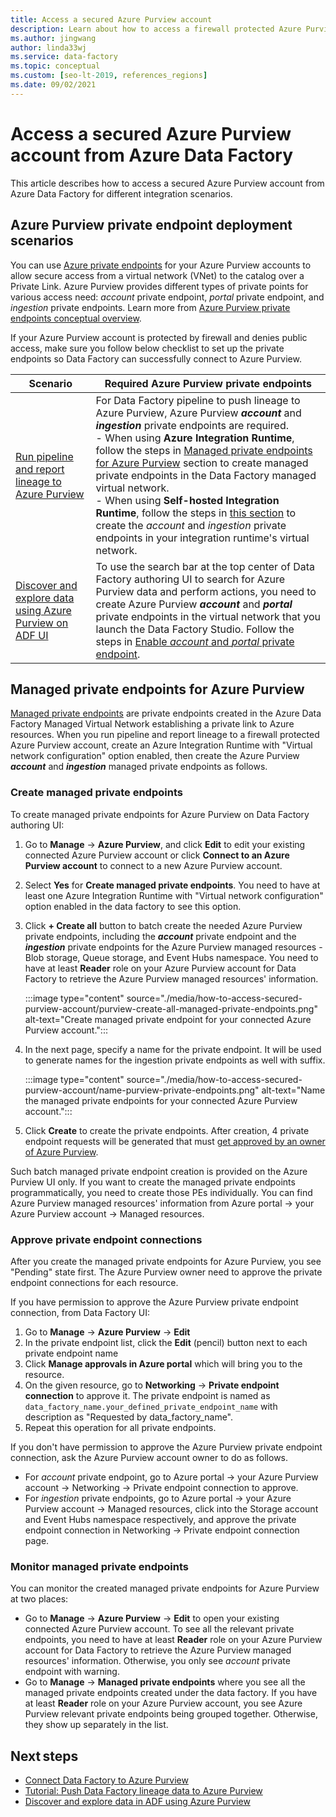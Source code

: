 ```yaml
---
title: Access a secured Azure Purview account
description: Learn about how to access a firewall protected Azure Purview account through private endpoints from Azure Data Factory
ms.author: jingwang
author: linda33wj
ms.service: data-factory
ms.topic: conceptual
ms.custom: [seo-lt-2019, references_regions]
ms.date: 09/02/2021
---
```


# Access a secured Azure Purview account from Azure Data Factory

This article describes how to access a secured Azure Purview account from Azure Data Factory for different integration scenarios.

## Azure Purview private endpoint deployment scenarios

You can use [Azure private endpoints](../private-link/private-endpoint-overview.md) for your Azure Purview accounts to allow secure access from a virtual network (VNet) to the catalog over a Private Link. Azure Purview provides different types of private points for various access need: *account* private endpoint, *portal* private endpoint, and *ingestion* private endpoints. Learn more from [Azure Purview private endpoints conceptual overview](../purview/catalog-private-link.md#conceptual-overview). 

If your Azure Purview account is protected by firewall and denies public access, make sure you follow below checklist to set up the private endpoints so Data Factory can successfully connect to Azure Purview. 

| Scenario                                                     | Required Azure Purview private endpoints                           |
| ------------------------------------------------------------ | ------------------------------------------------------------ |
| [Run pipeline and report lineage to Azure Purview](tutorial-push-lineage-to-purview.md) | For Data Factory pipeline to push lineage to Azure Purview, Azure Purview ***account*** and ***ingestion*** private endpoints are required. <br>- When using **Azure Integration Runtime**, follow the steps in [Managed private endpoints for Azure Purview](#managed-private-endpoints-for-azure-purview) section to create managed private endpoints in the Data Factory managed virtual network.<br>- When using **Self-hosted Integration Runtime**, follow the steps in [this section](../purview/catalog-private-link-end-to-end.md#option-2---enable-account-portal-and-ingestion-private-endpoint-on-existing-azure-purview-accounts) to create the *account* and *ingestion* private endpoints in your integration runtime's virtual network. |
| [Discover and explore data using Azure Purview on ADF UI](how-to-discover-explore-purview-data.md) | To use the search bar at the top center of Data Factory authoring UI to search for Azure Purview data and perform actions, you need to create Azure Purview ***account*** and ***portal*** private endpoints in the virtual network that you launch the Data Factory Studio. Follow the steps in [Enable *account* and *portal* private endpoint](../purview/catalog-private-link-account-portal.md#option-2---enable-account-and-portal-private-endpoint-on-existing-azure-purview-accounts). |

## Managed private endpoints for Azure Purview

[Managed private endpoints](managed-virtual-network-private-endpoint.md#managed-private-endpoints) are private endpoints created in the Azure Data Factory Managed Virtual Network establishing a private link to Azure resources. When you run pipeline and report lineage to a firewall protected Azure Purview account, create an Azure Integration Runtime with "Virtual network configuration" option enabled, then create the Azure Purview ***account*** and ***ingestion*** managed private endpoints as follows.

### Create managed private endpoints

To create managed private endpoints for Azure Purview on Data Factory authoring UI:

1. Go to **Manage** -> **Azure Purview**, and click **Edit** to edit your existing connected Azure Purview account or click **Connect to an Azure Purview account** to connect to a new Azure Purview account.

2. Select **Yes** for **Create managed private endpoints**. You need to have at least one Azure Integration Runtime with "Virtual network configuration" option enabled in the data factory to see this option.

3. Click **+ Create all** button to batch create the needed Azure Purview private endpoints, including the ***account*** private endpoint and the ***ingestion*** private endpoints for the Azure Purview managed resources - Blob storage, Queue storage, and Event Hubs namespace. You need to have at least **Reader** role on your Azure Purview account for Data Factory to retrieve the Azure Purview managed resources' information.

   :::image type="content" source="./media/how-to-access-secured-purview-account/purview-create-all-managed-private-endpoints.png" alt-text="Create managed private endpoint for your connected Azure Purview account.":::

4. In the next page, specify a name for the private endpoint. It will be used to generate names for the ingestion private endpoints as well with suffix.

   :::image type="content" source="./media/how-to-access-secured-purview-account/name-purview-private-endpoints.png" alt-text="Name the managed private endpoints for your connected Azure Purview account.":::

5. Click **Create** to create the private endpoints. After creation, 4 private endpoint requests will be generated that must [get approved by an owner of Azure Purview](#approve-private-endpoint-connections).

Such batch managed private endpoint creation is provided on the Azure Purview UI only. If you want to create the managed private endpoints programmatically, you need to create those PEs individually. You can find Azure Purview managed resources' information from Azure portal -> your Azure Purview account -> Managed resources.

### Approve private endpoint connections

After you create the managed private endpoints for Azure Purview, you see "Pending" state first. The Azure Purview owner need to approve the private endpoint connections for each resource.

If you have permission to approve the Azure Purview private endpoint connection, from Data Factory UI: 

1. Go to **Manage** -> **Azure Purview** -> **Edit**
2. In the private endpoint list, click the **Edit** (pencil) button next to each private endpoint name
3. Click **Manage approvals in Azure portal** which will bring you to the resource.
4. On the given resource, go to **Networking** -> **Private endpoint connection** to approve it. The private endpoint is named as `data_factory_name.your_defined_private_endpoint_name` with description as "Requested by data_factory_name".
5. Repeat this operation for all private endpoints.

If you don't have permission to approve the Azure Purview private endpoint connection, ask the Azure Purview account owner to do as follows.

- For *account* private endpoint, go to Azure portal -> your Azure Purview account -> Networking -> Private endpoint connection to approve.
- For *ingestion* private endpoints, go to Azure portal -> your Azure Purview account -> Managed resources, click into the Storage account and Event Hubs namespace respectively, and approve the private endpoint connection in Networking -> Private endpoint connection page.

### Monitor managed private endpoints

You can monitor the created managed private endpoints for Azure Purview at two places:

- Go to **Manage** -> **Azure Purview** -> **Edit** to open your existing connected Azure Purview account. To see all the relevant private endpoints, you need to have at least **Reader** role on your Azure Purview account for Data Factory to retrieve the Azure Purview managed resources' information. Otherwise, you only see *account* private endpoint with warning.
- Go to **Manage** -> **Managed private endpoints** where you see all the managed private endpoints created under the data factory. If you have at least **Reader** role on your Azure Purview account, you see Azure Purview relevant private endpoints being grouped together. Otherwise, they show up separately in the list.

## Next steps 

- [Connect Data Factory to Azure Purview](connect-data-factory-to-azure-purview.md)
- [Tutorial: Push Data Factory lineage data to Azure Purview](tutorial-push-lineage-to-purview.md)
- [Discover and explore data in ADF using Azure Purview](how-to-discover-explore-purview-data.md)
